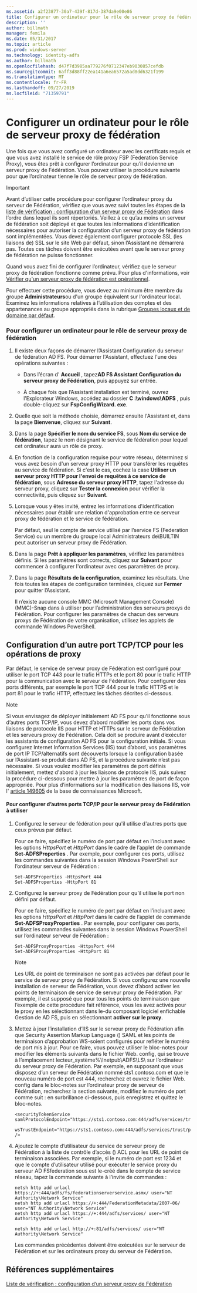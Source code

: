 ```yaml
---
ms.assetid: a2f23877-30a7-439f-817d-387da9e00e86
title: Configurer un ordinateur pour le rôle de serveur proxy de fédération
description: ''
author: billmath
manager: femila
ms.date: 05/31/2017
ms.topic: article
ms.prod: windows-server
ms.technology: identity-adfs
ms.author: billmath
ms.openlocfilehash: d47f7d3985aa779276f0712347eb9030857cefdb
ms.sourcegitcommit: 6aff3d88ff22ea141a6ea6572a5ad8dd6321f199
ms.translationtype: MT
ms.contentlocale: fr-FR
ms.lasthandoff: 09/27/2019
ms.locfileid: "71359791"
---
```

# <a name="configure-a-computer-for-the-federation-server-proxy-role"></a>Configurer un ordinateur pour le rôle de serveur proxy de fédération

Une fois que vous avez configuré un ordinateur avec les certificats requis et que vous avez installé le service de rôle proxy FSP (Federation Service Proxy), vous êtes prêt à configurer l’ordinateur pour qu’il devienne un serveur proxy de Fédération. Vous pouvez utiliser la procédure suivante pour que l’ordinateur tienne le rôle de serveur proxy de fédération.  
  
> [!IMPORTANT]  
> Avant d’utiliser cette procédure pour configurer l’ordinateur proxy du serveur de Fédération, vérifiez que vous avez suivi toutes les étapes de la [liste de vérification : configuration d’un serveur proxy de Fédération](Checklist--Setting-Up-a-Federation-Server-Proxy.md) dans l’ordre dans lequel ils sont répertoriés. Veillez à ce qu’au moins un serveur de fédération soit déployé et que toutes les informations d’identification nécessaires pour autoriser la configuration d’un serveur proxy de fédération sont implémentées. Vous devez également configurer protocole SSL \(les liaisons de\) SSL sur le site Web par défaut, sinon l’Assistant ne démarrera pas. Toutes ces tâches doivent être exécutées avant que le serveur proxy de fédération ne puisse fonctionner.  
  
Quand vous avez fini de configurer l’ordinateur, vérifiez que le serveur proxy de fédération fonctionne comme prévu. Pour plus d'informations, voir [Vérifier qu'un serveur proxy de fédération est opérationnel](Verify-That-a-Federation-Server-Proxy-Is-Operational.md).  
  
Pour effectuer cette procédure, vous devez au minimum être membre du groupe **Administrateurs**ou d'un groupe équivalent sur l'ordinateur local.  Examinez les informations relatives à l’utilisation des comptes et des appartenances au groupe appropriés dans la rubrique [Groupes locaux et de domaine par défaut](https://go.microsoft.com/fwlink/?LinkId=83477).   
  
### <a name="to-configure-a-computer-for-the-federation-server-proxy-role"></a>Pour configurer un ordinateur pour le rôle de serveur proxy de fédération  
  
1.  Il existe deux façons de démarrer l’Assistant Configuration du serveur de fédération AD FS. Pour démarrer l'Assistant, effectuez l'une des opérations suivantes :  
  
    -   Dans l’écran d' **Accueil** , tapez**AD FS Assistant Configuration du serveur proxy de Fédération**, puis appuyez sur entrée.  
  
    -   À chaque fois que l’Assistant installation est terminé, ouvrez l’Explorateur Windows, accédez au dossier **C :\\windows\\ADFS** , puis double\-cliquez sur **FspConfigWizard. exe**.  
  
2.  Quelle que soit la méthode choisie, démarrez ensuite l'Assistant et, dans la page **Bienvenue**, cliquez sur **Suivant**.  
  
3.  Dans la page **Spécifier le nom du service FS**, sous **Nom du service de fédération**, tapez le nom désignant le service de fédération pour lequel cet ordinateur aura un rôle de proxy.  
  
4.  En fonction de la configuration requise pour votre réseau, déterminez si vous avez besoin d'un serveur proxy HTTP pour transférer les requêtes au service de fédération. Si c'est le cas, cochez la case **Utiliser un serveur proxy HTTP pour l'envoi de requêtes à ce service de fédération**, sous **Adresse du serveur proxy HTTP**, tapez l'adresse du serveur proxy, cliquez sur **Tester la connexion** pour vérifier la connectivité, puis cliquez sur **Suivant**.  
  
5.  Lorsque vous y êtes invité, entrez les informations d'identification nécessaires pour établir une relation d'approbation entre ce serveur proxy de fédération et le service de fédération.  
  
    Par défaut, seul le compte de service utilisé par l’service FS (Federation Service) ou un membre du groupe local Administrateurs de\\BUILTIN peut autoriser un serveur proxy de Fédération.  
  
6.  Dans la page **Prêt à appliquer les paramètres**, vérifiez les paramètres définis. Si les paramètres sont corrects, cliquez sur **Suivant** pour commencer à configurer l'ordinateur avec ces paramètres de proxy.  
  
7.  Dans la page **Résultats de la configuration**, examinez les résultats. Une fois toutes les étapes de configuration terminées, cliquez sur **Fermer** pour quitter l’Assistant.  
  
    Il n’existe aucune console MMC (Microsoft Management Console) \(MMC\)\-Snap dans à utiliser pour l’administration des serveurs proxys de Fédération. Pour configurer les paramètres de chacun des serveurs proxys de Fédération de votre organisation, utilisez les applets de commande Windows PowerShell.  
  
## <a name="configuring-an-alternate-tcpip-port-for-proxy-operations"></a>Configuration d’un autre port TCP\/TCP pour les opérations de proxy  
Par défaut, le service de serveur proxy de Fédération est configuré pour utiliser le port TCP 443 pour le trafic HTTPs et le port 80 pour le trafic HTTP pour la communication avec le serveur de Fédération. Pour configurer des ports différents, par exemple le port TCP 444 pour le trafic HTTPS et le port 81 pour le trafic HTTP, effectuez les tâches décrites ci-dessous.  
  
> [!NOTE]  
> Si vous envisagez de déployer initialement AD FS pour qu’il fonctionne sous d’autres ports TCP\/IP, vous devez d’abord modifier les ports dans vos liaisons de protocole IIS pour HTTP et HTTPs sur le serveur de Fédération et les serveurs proxy de Fédération. Cela doit se produire avant d’exécuter les assistants de configuration AD FS pour la configuration initiale. Si vous configurez Internet Information Services \(IIS\) tout d’abord, vos paramètres de port IP TCP\/alternatifs sont découverts lorsque la configuration basée sur l’Assistant\-se produit dans AD FS, et la procédure suivante n’est pas nécessaire. Si vous voulez modifier les paramètres de port définis initialement, mettez d'abord à jour les liaisons de protocole IIS, puis suivez la procédure ci-dessous pour mettre à jour les paramètres de port de façon appropriée. Pour plus d’informations sur la modification des liaisons IIS, voir l' [article 149605](https://go.microsoft.com/fwlink/?LinkId=190275) de la base de connaissances Microsoft.  
  
#### <a name="to-configure-alternate-tcpip-ports-for-the-federation-server-proxy-to-use"></a>Pour configurer d’autres ports TCP\/IP pour le serveur proxy de Fédération à utiliser  
  
1.  Configurez le serveur de fédération pour qu'il utilise d'autres ports que ceux prévus par défaut.  
  
    Pour ce faire, spécifiez le numéro de port par défaut en l’incluant avec les options *HttpsPort* et *HttpPort* dans le cadre de l’applet de commande **Set\-ADFSProperties** . Par exemple, pour configurer ces ports, utilisez les commandes suivantes dans la session Windows PowerShell sur l’ordinateur serveur de Fédération :  
  
    ```  
    Set-ADFSProperties -HttpsPort 444  
    Set-ADFSProperties -HttpPort 81  
    ```  
  
2.  Configurez le serveur proxy de Fédération pour qu’il utilise le port non défini par défaut.  
  
    Pour ce faire, spécifiez le numéro de port par défaut en l’incluant avec les options *HttpsPort* et *HttpPort* dans le cadre de l’applet de commande **Set\-ADFSProxyProperties** . Par exemple, pour configurer ces ports, utilisez les commandes suivantes dans la session Windows PowerShell sur l’ordinateur serveur de Fédération :  
  
    ```  
    Set-ADFSProxyProperties -HttpsPort 444  
    Set-ADFSProxyProperties -HttpPort 81  
    ```  
  
    > [!NOTE]  
    > Les URL de point de terminaison ne sont pas activées par défaut pour le service de serveur proxy de Fédération. Si vous configurez une nouvelle installation de serveur de Fédération, vous devez d’abord activer les points de terminaison de service de serveur proxy de Fédération. Par exemple, il est supposé que pour tous les points de terminaison que l’exemple de cette procédure fait référence, vous les avez activés pour le proxy en les sélectionnant dans le\-du composant logiciel enfichable Gestion de AD FS, puis en sélectionnant **activer sur le proxy**.  
  
3.  Mettez à jour l’installation d’IIS sur le serveur proxy de Fédération afin que Security Assertion Markup Language \(\) SAML et les points de terminaison d’approbation WS\-soient configurés pour refléter le numéro de port mis à jour. Pour ce faire, vous pouvez utiliser le bloc-notes pour modifier les éléments suivants dans le fichier Web. config, qui se trouve à l’emplacement lecteur_système%\\Inetpub\\ADFS\\LS\\ sur l’ordinateur du serveur proxy de Fédération. Par exemple, en supposant que vous disposez d’un serveur de Fédération nommé sts1.contoso.com et que le nouveau numéro de port est 444, recherchez et ouvrez le fichier Web. config dans le bloc-notes sur l’ordinateur proxy de serveur de Fédération, recherchez la section suivante, modifiez le numéro de port comme suit : en surbrillance ci-dessous, puis enregistrez et quittez le bloc-notes.  
  
    ```  
    <securityTokenService samlProtocolEndpoint="https://sts1.contoso.com:444/adfs/services/trust/samlprotocol/proxycertificatetransport"  
          wsTrustEndpoint="https://sts1.contoso.com:444/adfs/services/trust/proxycertificatetransport" />  
    ```  
  
4.  Ajoutez le compte d’utilisateur du service de serveur proxy de Fédération à la liste de contrôle d’accès \(\) ACL pour les URL de point de terminaison associées. Par exemple, si le numéro de port est 1234 et que le compte d’utilisateur utilisé pour exécuter le service proxy du serveur AD FSfederation sous est le\-créé dans le compte de service réseau, tapez la commande suivante à l’invite de commandes :  
  
    ```  
    netsh http add urlacl https://+:444/adfs/fs/federationserverservice.asmx/ user="NT Authority\Network Service"  
    netsh http add urlacl https://+:444/FederationMetadata/2007-06/ user="NT Authority\Network Service"  
    netsh http add urlacl https://+:444/adfs/services/ user="NT Authority\Network Service"  
  
    netsh http add urlacl http://+:81/adfs/services/ user="NT Authority\Network Service"  
    ```  
  
    Les commandes précédentes doivent être exécutées sur le serveur de Fédération et sur les ordinateurs proxy du serveur de Fédération.  
  
## <a name="additional-references"></a>Références supplémentaires  
[Liste de vérification : configuration d’un serveur proxy de Fédération](Checklist--Setting-Up-a-Federation-Server-Proxy.md)  
  

